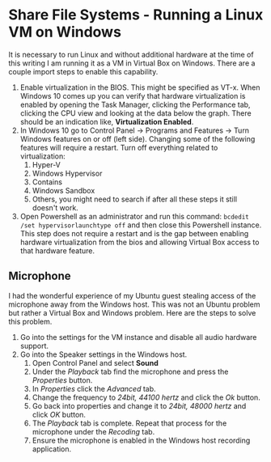 # Share File Systems - Running a Linux VM on Windows
It is necessary to run Linux and without additional hardware at the time of this writing I am running it as a VM in Virtual Box on Windows.  There are a couple import steps to enable this capability.

1. Enable virtualization in the BIOS.  This might be specified as VT-x.  When Windows 10 comes up you can verify that hardware virtualization is enabled by opening the Task Manager, clicking the Performance tab, clicking the CPU view and looking at the data below the graph.  There should be an indication like, **Virtualization     Enabled**.
1. In Windows 10 go to Control Panel -> Programs and Features -> Turn Windows features on or off (left side).  Changing some of the following features will require a restart.  Turn off everything related to virtualization:
   1. Hyper-V
   1. Windows Hypervisor
   1. Contains
   1. Windows Sandbox
   1. Others, you might need to search if after all these steps it still doesn't work.
1. Open Powershell as an administrator and run this command: `bcdedit /set hypervisorlaunchtype off` and then close this Powershell instance.  This step does not require a restart and is the gap between enabling hardware virtualization from the bios and allowing Virtual Box access to that hardware feature.

## Microphone
I had the wonderful experience of my Ubuntu guest stealing access of the microphone away from the Windows host.  This was not an Ubuntu problem but rather a Virtual Box and Windows problem.  Here are the steps to solve this problem.
1. Go into the settings for the VM instance and disable all audio hardware support.
1. Go into the Speaker settings in the Windows host.
   1. Open Control Panel and select **Sound**
   1. Under the *Playback* tab find the microphone and press the *Properties* button.
   1. In *Properties* click the *Advanced* tab.
   1. Change the frequency to *24bit, 44100 hertz* and click the *Ok* button.
   1. Go back into properties and change it to *24bit, 48000 hertz* and click *OK* button.
   1. The *Playback* tab is complete. Repeat that process for the microphone under the *Recoding* tab.
   1. Ensure the microphone is enabled in the Windows host recording application.